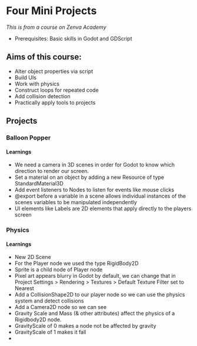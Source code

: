 # Four Mini Projects

_This is from a course on Zenva Academy_

- Prerequisites: Basic skills in Godot and GDScript

## Aims of this course:

- Alter object properties via script
- Build UIs
- Work with physics
- Construct loops for repeated code
- Add collision detection
- Practically apply tools to projects

## Projects

### Balloon Popper

#### Learnings

- We need a camera in 3D scenes in order for Godot to know which direction to render our screen.
- Set a material on an object by adding a new Resource of type StandardMaterial3D
- Add event listeners to Nodes to listen for events like mouse clicks
- @export before a variable in a scene allows individual instances of the scenes variables to be manipulated independently
- UI elements like Labels are 2D elements that apply directly to the players screen

### Physics

#### Learnings

- New 2D Scene
- For the Player node we used the type RigidBody2D
- Sprite is a child node of Player node
- Pixel art appears blurry in Godot by default, we can change that in Project Settings > Rendering > Textures > Default Texture Filter set to Nearest
- Add a CollisionShape2D to our player node so we can use the physics system and detect collisions
- Add a Camera2D node so we can see
- Gravity Scale and Mass (& other attributes) affect the physics of a Rigidbody2D node.
- GravityScale of 0 makes a node not be affected by gravity
- GravityScale of 1 makes it fall
-
